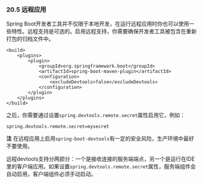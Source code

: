 ### 20.5 远程应用

Spring Boot开发者工具并不仅限于本地开发，在运行远程应用时你也可以使用一些特性。远程支持是可选的。启用远程支持，你需要确保开发者工具被包含在重新打包的归档文件中。
```properties
<build>
    <plugins>
        <plugin>
            <groupId>org.springframework.boot</groupId>
            <artifactId>spring-boot-maven-plugin</artifactId>
            <configuration>
                <excludeDevtools>false</excludeDevtools>
            </configuration>
        </plugin>
    </plugins>
</build>
```
之后，你需要通过设置`spring.devtools.remote.secret`属性启用它，例如：
```properties
spring.devtools.remote.secret=mysecret
```
**注** 在远程应用上启用`spring-boot-devtools`有一定的安全风险，生产环境中最好不要使用。

远程devtools支持分两部分：一个是接收连接的服务端端点，另一个是运行在IDE里的客户端应用。如果设置`spring.devtools.remote.secret`属性，服务端组件会自动启用，客户端组件必须手动启动。
